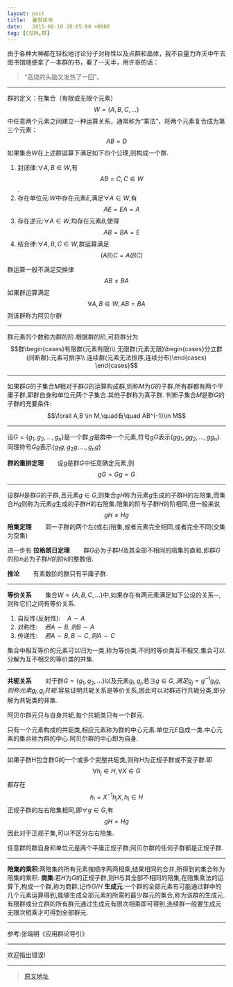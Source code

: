 ```yaml
---
layout: post
title:  暑假读书
date:   2015-08-10 20:05:00 +0800
tag: [CSDN,群]
---
```


由于各种大神都在轻松地讨论分子对称性以及点群和晶体，我不自量力昨天中午去图书馆随便拿了一本群的书，看了一天半，用许哥的话：
> “高烧的头脑又发热了一回”。

---

群的定义：在集合（有限或无限个元素）$$W=\{ A , B , C , \ldots \}$$中任意两个元素之间建立一种运算关系，通常称为“乘法”，将两个元素复合成为第三个元素：$$AB=D$$如果集合$W$在上述群运算下满足如下四个公理,则构成一个群.

1. 封闭律:$\forall A,B\in W$,有$$AB=C,C \in W$$.
2. 存在单位元:$W$中存在元素$E$,满足$\forall A \in W$,有$$AE=EA=A$$
3. 存在逆元:$\forall A \in W$,均存在元素$B$,使得$$AB=BA=E$$
4. 结合律:$\forall A,B,C \in W$,群运算满足$$(AB)C=A(BC)$$

群运算一般不满足交换律$$AB\neq BA$$
如果群运算满足$$\forall A,B\in W,AB=BA$$则该群称为阿贝尔群

***

群元素的个数称为群的阶.根据群的阶,可将群分为$$群\begin{cases}有限群(元素有限)\\ 无限群(元素无限)\begin{cases}分立群(间断群):元素可排序\\ 连续群(元素无法排序,连续分布)\end{cases} \end{cases}$$

***

如果群$G$的子集合$M$相对于群$G$的运算构成群,则称$M$为$G$的子群.所有群都有两个平庸子群,即群自身和单位元两个子集合.其他子群称为真子群.
判断子集合$M$是群$G$的子群的充要条件:$$\forall A,B \in M,\quad有\quad AB^{-1}\in M$$

***

设$G=\{g_1,g_2,\ldots ,g_n\}$是一个群,$g$是群中一个元素,符号$gG$表示$\{gg_1,gg_2,\ldots ,gg_n\}$.同理符号$Gg$表示$\{g_1g,g_2g,\ldots ,g_ng\}$

**群的重排定理**$\qquad$设$g$是群$G$中任意确定元素,则$$gG=Gg=G$$

***

设群$H$是群$G$的子群,且元素$g\in G$,则集合$gH$称为元素$g$生成的子群H的左陪集,而集合$Hg$则称为元素$g$生成的子群$H$的右陪集.陪集的阶与子群$H$的阶相同,但一般来说$$gH\neq Hg$$
**陪集定理**$\qquad$同一子群的两个左(或右)陪集,或者元素完全相同,或者完全不同(交集为空集)

进一步有
**拉格朗日定理**$\qquad$群$G$必为子群$H$及其全部不相同的陪集的直和,即群$G$的阶$n$必为子群$H$的阶$k$的整数倍.

**推论**$\qquad$有素数阶的群只有平庸子群.

***

**等价关系**$\qquad$集合$W=\{ A , B , C , \ldots \}$中,如果存在有两元素满足如下公设的关系$\sim$,则称它们之间有等价关系.
1. 自反性(反射性):$\quad A\sim A$
2. 对称性:$\quad 若A\sim B,则 B\sim A$
3. 传递性:$\quad 若A\sim B, B\sim C,则A\sim C$

集合中相互等价的元素可以归为一类,称为等价类.不同的等价类互不相交.集合可以分解为互不相交的等价类的并集.

***

**共轭关系**$\qquad$对于群$G=\{g_1,g_2,\dots \}$以及元素$g_i,g_j$,若$\exists g \in G,满足g_j=g^{-1}g_ig,$$则称元素g_i,g_j共轭$.容易证明共轭关系是等价关系,因此可以对群进行共轭分类,即分解为共轭类的并集.

阿贝尔群元只与自身共轭,每个共轭类只有一个群元.

只有一个元素构成的共轭类,相应元素称为群的中心元素.单位元$E$自成一类.中心元素的集合称为群的中心.阿贝尔群的中心即为自身.

***

如果子群H包含群G的一个或多个完整共轭类,则称H为正规子群或不变子群.即$$\forall h_j\in  H ,\forall X\in G$$都存在 $$h_i=X^{-1}h_jX,h_i\in H$$
正规子群的左右陪集相同,即$\forall g\in G$,有$$gH=Hg$$因此对于正规子集,可以不区分左右陪集.

任意群的群自身和单位元是两个平庸正规子群;阿贝尔群的任何子群都是正规子群.

***

**陪集的乘积**:两陪集的所有元素按顺序两两相乘,结果相同的合并,所得到的集合称为陪集的乘积.
**商集**:若$H$为$G$的正规子群,则H与其全部不相同的陪集,在陪集乘法的运算下,构成一个群,称为商群,记作$G/H$
**生成元**:一个群的全部元素有可能通过群中的几个元素运算得到,能够生成全部元素的所需的最少群元的集合,称为该群的生成元.有限群或分立群的所有群元通过生成元有限次相乘即可得到,连续群一般要生成元无限次相乘才可得到全部群元.

***

参考:张端明《应用群论导引》

***

欢迎指出错误!

***
> [原文地址](http://blog.csdn.net/sdlyyxy/article/details/47403421)